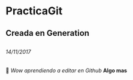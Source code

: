 # PracticaGit
## Creada en Generation <h2>
###### 14/11/2017 <h6>

:evergreen_tree:
*Wow aprendiendo a editar en Github*
**Algo mas**

